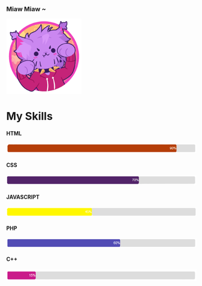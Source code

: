 ### Miaw Miaw ~
<img style="height:200px; with:200px;" src="Woulfty (2).png">

<h1>My Skills</h1>
<h4>HTML</h4>
<img style="with:200px;" src="html-removebg-preview.png">
<h4>CSS</h4>
<img style="with:200px;" src="Css-removebg-preview.png">
<h4>JAVASCRIPT</h4>
<img style="with:200px;" src="JS-removebg-preview.png">
<h4>PHP</h4>
<img style="with:200px;" src="php-removebg-preview.png">
<h4>C++</h4>
<img style="with:200px;" src="C++-removebg-preview.png">
<!--
**Woulfty/Woulfty** is a ✨ _special_ ✨ repository because its `README.md` (this file) appears on your GitHub profile.

Here are some ideas to get you started:

- 🔭 I’m currently working on ...
- 🌱 I’m currently learning ...
- 👯 I’m looking to collaborate on ...
- 🤔 I’m looking for help with ...
- 💬 Ask me about ...
- 📫 How to reach me: ...
- 😄 Pronouns: ...
- ⚡ Fun fact: ...
-->
